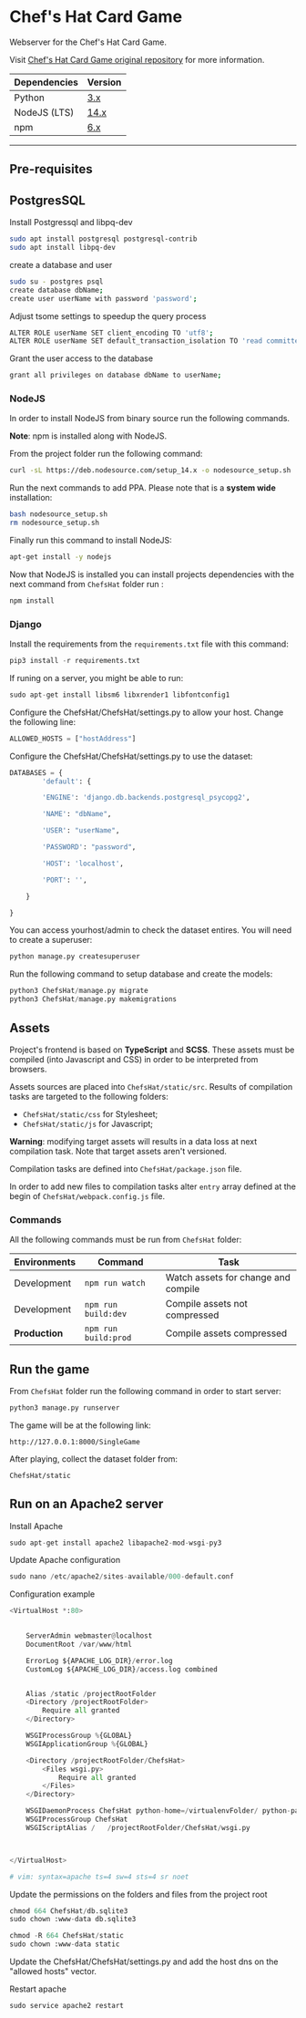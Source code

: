 # Chef's Hat Card Game

Webserver for the Chef's Hat Card Game.

Visit [Chef's Hat Card Game original repository](https://github.com/pablovin/ChefsHatGYM) for more information.

| Dependencies | Version |
| ------------ | ------- |
| Python | [3.x](https://www.python.org/downloads/) |
| NodeJS (LTS) | [14.x](https://nodejs.org/en/download/) |
| npm | [6.x](https://www.npmjs.com/) |

----------

## Pre-requisites

## PostgresSQL

Install Postgressql and libpq-dev

```sh
sudo apt install postgresql postgresql-contrib
sudo apt install libpq-dev
```

create a database and user
```sh
sudo su - postgres psql
create database dbName;
create user userName with password 'password';
```

Adjust tsome settings to speedup the query process

```sh
ALTER ROLE userName SET client_encoding TO 'utf8';
ALTER ROLE userName SET default_transaction_isolation TO 'read committed';

```

Grant the user access to the database
```sh
grant all privileges on database dbName to userName;
```



### NodeJS

In order to install NodeJS from binary source run the following commands.

**Note**: npm is installed along with NodeJS.

From the project folder run the following command:

```sh
curl -sL https://deb.nodesource.com/setup_14.x -o nodesource_setup.sh
```

Run the next commands to add PPA. Please note that is a **system wide** installation:

```sh
bash nodesource_setup.sh
rm nodesource_setup.sh
```

Finally run this command to install NodeJS:

```sh
apt-get install -y nodejs
```

Now that NodeJS is installed you can install projects dependencies with the next command from `ChefsHat` folder run :

```sh
npm install
```

### Django

Install the requirements from the `requirements.txt` file with this command:

```python
pip3 install -r requirements.txt
```

If runing on a server, you might be able to run:
```python
sudo apt-get install libsm6 libxrender1 libfontconfig1
```

Configure the ChefsHat/ChefsHat/settings.py to allow your host. Change the following line:

```python
ALLOWED_HOSTS = ["hostAddress"]
```
Configure the ChefsHat/ChefsHat/settings.py to use the dataset:

```python
DATABASES = {
        'default': {

        'ENGINE': 'django.db.backends.postgresql_psycopg2',

        'NAME': "dbName",

        'USER': "userName",

        'PASSWORD': "password",

        'HOST': 'localhost',

        'PORT': '',

    }

}
```

You can access yourhost/admin to check the dataset entires. You will need to create a superuser:

```python
python manage.py createsuperuser
```

Run the following command to setup database and create the models:

```python
python3 ChefsHat/manage.py migrate
python3 ChefsHat/manage.py makemigrations
```



## Assets

Project's frontend is based on **TypeScript** and **SCSS**. These assets must be compiled (into Javascript and CSS) in order to be interpreted from browsers.

Assets sources are placed into `ChefsHat/static/src`. 
Results of compilation tasks are targeted to the following folders:
* `ChefsHat/static/css` for Stylesheet;
* `ChefsHat/static/js` for Javascript;

**Warning**: modifying target assets will results in a data loss at next compilation task. Note that target assets aren't versioned.

Compilation tasks are defined into `ChefsHat/package.json` file. 

In order to add new files to compilation tasks alter `entry` array defined at the begin of `ChefsHat/webpack.config.js` file.

### Commands


All the following commands must be run from `ChefsHat` folder:

| Environments | Command | Task |
| ------------ | ------- | -----|
| Development | `npm run watch` | Watch assets for change and compile |
| Development | `npm run build:dev` | Compile assets not compressed |
| **Production** | `npm run build:prod` | Compile assets compressed |

## Run the game

From `ChefsHat` folder run the following command in order to start server:
   
```python
python3 manage.py runserver
```

The game will be at the following link: 

```http
http://127.0.0.1:8000/SingleGame
```

After playing, collect the dataset folder from:

```sh
ChefsHat/static
```

## Run on an Apache2 server

Install Apache

```python
sudo apt-get install apache2 libapache2-mod-wsgi-py3
```

Update Apache configuration

```python
sudo nano /etc/apache2/sites-available/000-default.conf
```

Configuration example
```python
<VirtualHost *:80>
	

	ServerAdmin webmaster@localhost
	DocumentRoot /var/www/html

	ErrorLog ${APACHE_LOG_DIR}/error.log
	CustomLog ${APACHE_LOG_DIR}/access.log combined


	Alias /static /projectRootFolder
    <Directory /projectRootFolder>
        Require all granted
    </Directory>

	WSGIProcessGroup %{GLOBAL}
	WSGIApplicationGroup %{GLOBAL}

    <Directory /projectRootFolder/ChefsHat>
        <Files wsgi.py>
            Require all granted
        </Files>
    </Directory>

    WSGIDaemonProcess ChefsHat python-home=/virtualenvFolder/ python-path=/projectRootFolder/
    WSGIProcessGroup ChefsHat
    WSGIScriptAlias /   /projectRootFolder/ChefsHat/wsgi.py



</VirtualHost>

# vim: syntax=apache ts=4 sw=4 sts=4 sr noet
```

Update the permissions on the folders and files from the project root

```python
chmod 664 ChefsHat/db.sqlite3
sudo chown :www-data db.sqlite3

chmod -R 664 ChefsHat/static
sudo chown :www-data static

```

Update the ChefsHat/ChefsHat/settings.py and add the host dns on the "allowed hosts" vector.



Restart apache

```python
sudo service apache2 restart
```